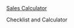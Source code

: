 <!DOCTYPE html>
<html>
  <head>
    <meta charset="UTF-8">
    <title>Checklist and Calculator</title>
     <!-- Calculator Widget Copyright CalculatorSoup, LLC at www.calculatorsoup.com. Use is granted only if this statement and all links to www.calculatorsoup.com are maintained. --><a href="https://www.calculatorsoup.com/calculators/financial/sales-calculator.php" onclick="window.open('https://www.calculatorsoup.com/calculators/financial/sales-calculator.php?do=pop','Sales Calculator','width=400,height=600,toolbar=no,menubar=no,scrollbars=yes,resizable=yes');return false;">Sales Calculator</a>
  </head>
  <body>
    <p> Checklist and Calculator</p>
  
  </body>
</html>
